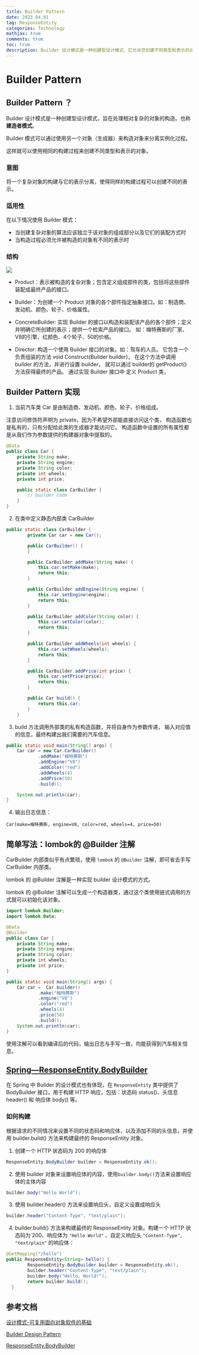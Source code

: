 ```yaml
---
title: Builder Pattern
date: 2023.04.01
tag: ResponseEntity
categories: Technology  
mathjax: true
comments: true
toc: true
description: Builder 设计模式是一种创建型设计模式，它允许您创建不同类型和表示的对象，同时避免构造函数污染和过多的可选参数。在本文中，我们将深入探讨 Builder 设计模式的概念、实现和使用场景。
---
```


# Builder Pattern 

## Builder Pattern ？
Builder 设计模式是一种创建型设计模式，旨在处理相对复杂的对象的构造。也称 **建造者模式**。

Builder 模式可以通过使用另一个对象（生成器）来构造对象来分离实例化过程。

这样就可以使用相同的构建过程来创建不同类型和表示的对象。

### 意图
将一个复杂对象的构建与它的表示分离，使得同样的构建过程可以创建不同的表示。

### 适用性
在以下情况使用 Builder 模式：
- 当创建复杂对象的算法应该独立于该对象的组成部分以及它们的装配方式时
- 当构造过程必须允许被构造的对象有不同的表示时

### 结构
![](https://wyiyi.github.io/amber/contents/2023/builder.png)

- Product：表示被构造的复杂对象；包含定义组成部件的类，包括将这些部件装配成最终产品的接口。

- Builder：为创建一个 Product 对象的各个部件指定抽象接口。如：制造商、发动机、颜色、轮子、价格属性。

- ConcreteBuilder: 实现 Builder 的接口以构造和装配该产品的各个部件；定义并明确它所创建的表示；提供一个检索产品的接口。
如：梅特赛斯的厂家、V8的引擎、红颜色、4个轮子、50的价格。

- Director: 构造一个使用 Builder 接口的对象。如：驾车的人员。
  它包含一个负责组装的方法 void Construct(Builder builder)，
  在这个方法中调用 builder 的方法，并进行设置 builder，
  就可以通过 builder的 getProduct() 方法获得最终的产品。
  通过实现 Builder 接口中 定义 Product 类，

## Builder Pattern 实现
1. 当前汽车类 Car 是由制造商、发动机、颜色、轮子、价格组成。

注意访问修饰符声明为 private，因为不希望外部能直接访问这个类，
构造函数也是私有的，只有分配给此类的生成器才能访问它。
构造函数中设置的所有属性都是从我们作为参数提供的构建器对象中提取的。
````java
@Data
public class Car {
    private String make;
    private String engine;
    private String color;
    private int wheels;
    private int price;

    public static class CarBuilder {
        // builder code
    }
}
````

2. 在类中定义静态内部类 CarBuilder 
````java
public static class CarBuilder {
        private Car car = new Car();

        public CarBuilder() {
        }

        public CarBuilder addMake(String make) {
            this.car.setMake(make);
            return this;
        }

        public CarBuilder addEngine(String engine) {
            this.car.setEngine(engine);
            return this;
        }

        public CarBuilder addColor(String color) {
            this.car.setColor(color);
            return this;
        }

        public CarBuilder addWheels(int wheels) {
            this.car.setWheels(wheels);
            return this;
        }

        public CarBuilder addPrice(int price) {
            this.car.setPrice(price);
            return this;
        }

        public Car build() {
            return this.car;
        }
    }
````

3. build 方法调用外部类的私有构造函数，并将自身作为参数传递，
输入对应值的信息，最终构建出我们需要的汽车信息。
````java
public static void main(String[] args) {
    Car car = new Car.CarBuilder()
            .addMake("梅特赛斯")
            .addEngine("V8")
            .addColor("red")
            .addWheels(4)
            .addPrice(50)
            .build();

    System.out.println(car); 
}
````

4. 输出日志信息：
````
Car(make=梅特赛斯, engine=V8, color=red, wheels=4, price=50)
````

## 简单写法：lombok的 @Builder 注解
CarBuilder 内部类似乎有点繁琐，使用 `lombok` 的 `@Builder` 注解，即可省去手写 CarBuilder 内部类。

lombok 的 @Builder 注解是一种实现 builder 设计模式的方式。

lombok 的 @Builder 注解可以生成一个构造器类，通过这个类使用链式调用的方式就可以初始化该对象。
````java
import lombok.Builder;
import lombok.Data;

@Data
@Builder
public class Car {
    private String make;
    private String engine;
    private String color;
    private int wheels;
    private int price;
}
````
````java
public static void main(String[] args) {
    Car car =  Car.builder()
            .make("梅特赛斯")
            .engine("V8")
            .color("red")
            .wheels(4)
            .price(50)
            .build();
    System.out.println(car);
}
````
使用注解可以看到编译后的代码，输出日志与手写一致，均能获得到汽车相关信息。

## [Spring—ResponseEntity.BodyBuilder](https://docs.spring.io/spring-framework/docs/current/javadoc-api/org/springframework/http/ResponseEntity.BodyBuilder.html "Spring—ResponseEntity.BodyBuilder")
在 Spring 中 Builder 的设计模式也有体现，在 `ResponseEntity`
类中提供了 BodyBuilder 接口，用于构建 HTTP 响应，包括：状态码 status()、头信息 header() 和 响应体 body() 等。

### 如何构建
根据请求的不同情况来设置不同的状态码和响应体，以及添加不同的头信息，并使用 builder.build() 方法来构建最终的 ResponseEntity 对象。

1. 创建一个 HTTP 状态码为 200 的响应体
```java
ResponseEntity.BodyBuilder builder = ResponseEntity.ok();
```

2.  使用 builder 对象来设置响应体的内容，使用`builder.body()`方法来设置响应体的主体内容
```java
builder.body("Hello World");
```

3. 使用 builder.header() 方法来设置响应头，自定义设置成响应头
```java
builder.header("Content-Type", "text/plain");
```

4. builder.build() 方法来构建最终的 ResponseEntity 对象。构建一个 HTTP 状态码为 200、响应体为 `"Hello World"` 、自定义响应头 `"Content-Type", "text/plain"` 的响应体：
```java
@GetMapping("/hello")
public ResponseEntity<String> hello() {
        ResponseEntity.BodyBuilder builder = ResponseEntity.ok();
        builder.header("Content-Type", "text/plain");
        builder.body("Hello, World!");
        return builder.build();
  }
```

## 参考文档
[设计模式-可复用面向对象软件的基础](https://book.douban.com/subject/34262305/)

[Builder Design Pattern](https://www.baeldung.com/creational-design-patterns#builder)

[ResponseEntity.BodyBuilder](https://docs.spring.io/spring-framework/docs/current/javadoc-api/org/springframework/http/ResponseEntity.BodyBuilder.html)